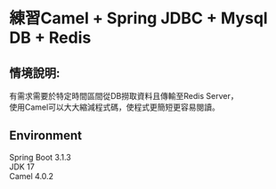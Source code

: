 # 練習Camel + Spring JDBC + Mysql DB + Redis

## 情境說明:
有需求需要於特定時間區間從DB撈取資料且傳輸至Redis Server，  
使用Camel可以大大縮減程式碼，使程式更簡短更容易閱讀。

## Environment
Spring Boot 3.1.3  
JDK 17  
Camel 4.0.2
